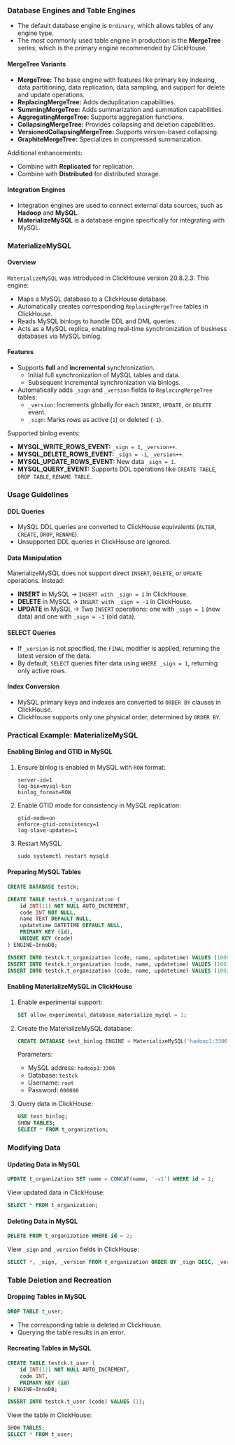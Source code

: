 ### Database Engines and Table Engines

- The default database engine is `Ordinary`, which allows tables of any engine type.
- The most commonly used table engine in production is the **MergeTree** series, which is the primary engine recommended by ClickHouse.

#### MergeTree Variants

- **MergeTree:** The base engine with features like primary key indexing, data partitioning, data replication, data sampling, and support for delete and update operations.
- **ReplacingMergeTree:** Adds deduplication capabilities.
- **SummingMergeTree:** Adds summarization and summation capabilities.
- **AggregatingMergeTree:** Supports aggregation functions.
- **CollapsingMergeTree:** Provides collapsing and deletion capabilities.
- **VersionedCollapsingMergeTree:** Supports version-based collapsing.
- **GraphiteMergeTree:** Specializes in compressed summarization.

Additional enhancements:

- Combine with **Replicated** for replication.
- Combine with **Distributed** for distributed storage.

#### Integration Engines

- Integration engines are used to connect external data sources, such as **Hadoop** and **MySQL**.
- **MaterializeMySQL** is a database engine specifically for integrating with MySQL.

### **MaterializeMySQL**

#### Overview

`MaterializeMySQL` was introduced in ClickHouse version 20.8.2.3. This engine:

- Maps a MySQL database to a ClickHouse database.
- Automatically creates corresponding `ReplacingMergeTree` tables in ClickHouse.
- Reads MySQL binlogs to handle DDL and DML queries.
- Acts as a MySQL replica, enabling real-time synchronization of business databases via MySQL binlog.

#### Features

- Supports **full** and **incremental** synchronization.
    - Initial full synchronization of MySQL tables and data.
    - Subsequent incremental synchronization via binlogs.
- Automatically adds `_sign` and `_version` fields to `ReplacingMergeTree` tables:
    - `_version`: Increments globally for each `INSERT`, `UPDATE`, or `DELETE` event.
    - `_sign`: Marks rows as active (`1`) or deleted (`-1`).

Supported binlog events:

- **MYSQL_WRITE_ROWS_EVENT:** `_sign = 1`, `_version++`.
- **MYSQL_DELETE_ROWS_EVENT:** `_sign = -1`, `_version++`.
- **MYSQL_UPDATE_ROWS_EVENT:** New data `_sign = 1`.
- **MYSQL_QUERY_EVENT:** Supports DDL operations like `CREATE TABLE`, `DROP TABLE`, `RENAME TABLE`.

### Usage Guidelines

#### DDL Queries

- MySQL DDL queries are converted to ClickHouse equivalents (`ALTER`, `CREATE`, `DROP`, `RENAME`).
- Unsupported DDL queries in ClickHouse are ignored.

#### Data Manipulation

MaterializeMySQL does not support direct `INSERT`, `DELETE`, or `UPDATE` operations. Instead:

- **INSERT** in MySQL → `INSERT with _sign = 1` in ClickHouse.
- **DELETE** in MySQL → `INSERT with _sign = -1` in ClickHouse.
- **UPDATE** in MySQL → Two `INSERT` operations: one with `_sign = 1` (new data) and one with `_sign = -1` (old data).

#### SELECT Queries

- If `_version` is not specified, the `FINAL` modifier is applied, returning the latest version of the data.
- By default, `SELECT` queries filter data using `WHERE _sign = 1`, returning only active rows.

#### Index Conversion

- MySQL primary keys and indexes are converted to `ORDER BY` clauses in ClickHouse.
- ClickHouse supports only one physical order, determined by `ORDER BY`.

### Practical Example: MaterializeMySQL

#### Enabling Binlog and GTID in MySQL

1. Ensure binlog is enabled in MySQL with `ROW` format:
    
    ```plaintext
    server-id=1
    log-bin=mysql-bin
    binlog_format=ROW
    ```
    
2. Enable GTID mode for consistency in MySQL replication:
    
    ```plaintext
    gtid-mode=on
    enforce-gtid-consistency=1
    log-slave-updates=1
    ```
    
3. Restart MySQL:
    
    ```bash
    sudo systemctl restart mysqld
    ```
    

#### Preparing MySQL Tables

```sql
CREATE DATABASE testck;

CREATE TABLE testck.t_organization (
    id INT(11) NOT NULL AUTO_INCREMENT,
    code INT NOT NULL,
    name TEXT DEFAULT NULL,
    updatetime DATETIME DEFAULT NULL,
    PRIMARY KEY (id),
    UNIQUE KEY (code)
) ENGINE=InnoDB;

INSERT INTO testck.t_organization (code, name, updatetime) VALUES (1000, 'Realinsight', NOW());
INSERT INTO testck.t_organization (code, name, updatetime) VALUES (1001, 'Realindex', NOW());
INSERT INTO testck.t_organization (code, name, updatetime) VALUES (1002, 'EDT', NOW());
```

#### Enabling MaterializeMySQL in ClickHouse

1. Enable experimental support:
    
    ```sql
    SET allow_experimental_database_materialize_mysql = 1;
    ```
    
2. Create the MaterializeMySQL database:
    
    ```sql
    CREATE DATABASE test_binlog ENGINE = MaterializeMySQL('hadoop1:3306', 'testck', 'root', '000000');
    ```
    
    Parameters:
    
    - MySQL address: `hadoop1:3306`
    - Database: `testck`
    - Username: `root`
    - Password: `000000`
3. Query data in ClickHouse:
    
    ```sql
    USE test_binlog;
    SHOW TABLES;
    SELECT * FROM t_organization;
    ```

### Modifying Data

#### Updating Data in MySQL

```sql
UPDATE t_organization SET name = CONCAT(name, '-v1') WHERE id = 1;
```

View updated data in ClickHouse:

```sql
SELECT * FROM t_organization;
```

#### Deleting Data in MySQL

```sql
DELETE FROM t_organization WHERE id = 2;
```

View `_sign` and `_version` fields in ClickHouse:

```sql
SELECT *, _sign, _version FROM t_organization ORDER BY _sign DESC, _version DESC;
```

### Table Deletion and Recreation

#### Dropping Tables in MySQL

```sql
DROP TABLE t_user;
```

- The corresponding table is deleted in ClickHouse.
- Querying the table results in an error.

#### Recreating Tables in MySQL

```sql
CREATE TABLE testck.t_user (
    id INT(11) NOT NULL AUTO_INCREMENT,
    code INT,
    PRIMARY KEY (id)
) ENGINE=InnoDB;

INSERT INTO testck.t_user (code) VALUES (1);
```

View the table in ClickHouse:

```sql
SHOW TABLES;
SELECT * FROM t_user;
```